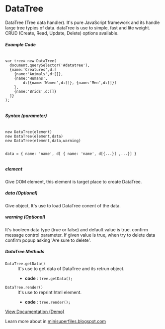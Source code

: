 # DataTree
DataTree (Tree data handler). It's pure JavaScript framework and its handle large tree typies of data. dataTree is use to simple, fast and lite weight. CRUD (Create, Read, Update, Delete) options available.
<h5>Example Code</h5>              
<pre><code>
var tree= new DataTree(
  document.querySelector('#datatree'),
  {name:'Creatures',d:[
    {name:'Animals',d:[]},
    {name:'Humans',
        d:[{name:'Women',d:[]}, {name:'Men',d:[]}]
    },
    {name:'Brids',d:[]}
  ]}
);
 </code></pre>
 <h5>Syntax (parameter)</h5>
 <pre><code>
new DataTree(element)
new DataTree(element,data)
new DataTree(element,data,warning)

data = { name: 'name', d[ { name: 'name', d[{...}] ,...}] }
</code></pre>
                
<h5>element</h5>
<p>Give DOM element, this element is target place to create DataTree.</p>
<h5>data (Optional)</h5>
<p>Give object, It's use to load DataTree conent of the data.</p>
<h5>warning (Optional)</h5>
<p>It's booleen data type (true or false) and default value is true. confirm message control parameter. If given value is true, when try to delete data confirm popup asking 'Are sure to delete'. </p>
<h5>DataTree Methods</h5>
<dl><dt><code>DataTree.getData()</code><dt>
<dd>It's use to get data of DataTree and its retrun object. <ul>
<li><b>code</b> : <code>tree.getData();</code></li></ul></dd><dt><code>DataTree.render()</code><dt>
<dd>It's use to reprint html element.<ul><li><b>code</b> : <code>tree.render();</code></li></ul></dd></dl>

<a target="_blank" href="https://minisuperfiles.blogspot.com/p/documentation.html?project=datatree" >View Documentation (Demo)</a>
<p>Learn more about in <a target="_blank" href="https://minisuperfiles.blogspot.com" >minisuperfiles.blogspot.com</a></p>
